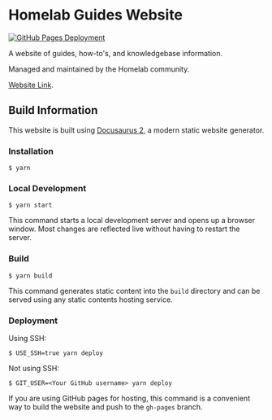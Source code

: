 # Homelab Guides Website
[![GitHub Pages Deployment](https://github.com/HomelabCommunity/guides/actions/workflows/pages/pages-build-deployment/badge.svg)](https://github.com/HomelabCommunity/guides/actions/workflows/pages/pages-build-deployment)

A website of guides, how-to's, and knowledgebase information.

Managed and maintained by the Homelab community.

[Website Link](https://guide.labbers.uk).

## Build Information

This website is built using [Docusaurus 2](https://docusaurus.io/), a modern static website generator.

### Installation

```
$ yarn
```

### Local Development

```
$ yarn start
```

This command starts a local development server and opens up a browser window. Most changes are reflected live without having to restart the server.

### Build

```
$ yarn build
```

This command generates static content into the `build` directory and can be served using any static contents hosting service.

### Deployment

Using SSH:

```
$ USE_SSH=true yarn deploy
```

Not using SSH:

```
$ GIT_USER=<Your GitHub username> yarn deploy
```

If you are using GitHub pages for hosting, this command is a convenient way to build the website and push to the `gh-pages` branch.
